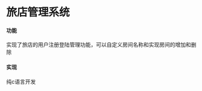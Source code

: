 <h1>旅店管理系统</h1>

#### 功能

实现了旅店的用户注册登陆管理功能，可以自定义房间名称和实现房间的增加和删除

#### 实现

纯c语言开发


[](image\1.png)

[](image\2.png)

